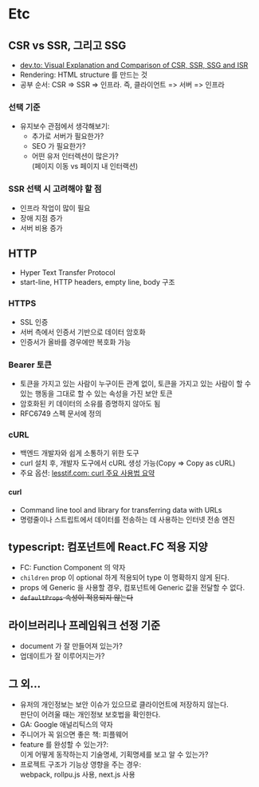 # Etc

## CSR vs SSR, 그리고 SSG

- [dev.to: Visual Explanation and Comparison of CSR, SSR, SSG and ISR](https://dev.to/pahanperera/visual-explanation-and-comparison-of-csr-ssr-ssg-and-isr-34ea)
- Rendering: HTML structure 를 만드는 것
- 공부 순서: CSR => SSR => 인프라. 즉, 클라이언트 => 서버 => 인프라

### 선택 기준

- 유지보수 관점에서 생각해보기:
  - 추가로 서버가 필요한가?
  - SEO 가 필요한가?
  - 어떤 유저 인터렉션이 많은가?  
    (페이지 이동 vs 페이지 내 인터랙션)

### SSR 선택 시 고려해야 할 점

- 인프라 작업이 많이 필요
- 장애 지점 증가
- 서버 비용 증가

## HTTP

- Hyper Text Transfer Protocol
- start-line, HTTP headers, empty line, body 구조

### HTTPS

- SSL 인증
- 서버 측에서 인증서 기반으로 데이터 암호화
- 인증서가 올바를 경우에만 복호화 가능

### Bearer 토큰

- 토큰을 가지고 있는 사람이 누구이든 관계 없이, 토큰을 가지고 있는 사람이 할 수 있는 행동을 그대로 할 수 있는 속성을 가진 보안 토큰
- 암호화된 키 데이터의 소유를 증명하지 않아도 됨
- RFC6749 스펙 문서에 정의

### cURL

- 백엔드 개발자와 쉽게 소통하기 위한 도구
- curl 설치 후, 개발자 도구에서 cURL 생성 가능(Copy => Copy as cURL)
- 주요 옵션: [lesstif.com: curl 주요 사용법 요약](https://www.lesstif.com/software-architect/curl-91947158.html)

#### curl

- Command line tool and library for transferring data with URLs
- 명령줄이나 스트립트에서 데이터를 전송하는 데 사용하는 인터넷 전송 엔진

## typescript: 컴포넌트에 React.FC 적용 지양

- FC: Function Component 의 약자
- `children` prop 이 optional 하게 적용되어 type 이 명확하지 않게 된다.
- props 에 Generic 을 사용할 경우, 컴포넌트에 Generic 값을 전달할 수 없다.
- ~~`defaultProps` 속성이 적용되지 않는다~~

## 라이브러리나 프레임워크 선정 기준

- document 가 잘 만들어져 있는가?
- 업데이트가 잘 이루어지는가?

## 그 외...

- 유저의 개인정보는 보안 이슈가 있으므로 클라이언트에 저장하지 않는다.  
  판단이 어려울 때는 개인정보 보호법을 확인한다.
- GA: Google 애널리틱스의 약자
- 주니어가 꼭 읽으면 좋은 책: 피플웨어
- feature 를 완성할 수 있는가?:  
  이게 어떻게 동작하는지 기술명세, 기획명세를 보고 알 수 있는가?
- 프로젝트 구조가 기능상 영향을 주는 경우:  
  webpack, rollpu.js 사용, next.js 사용
